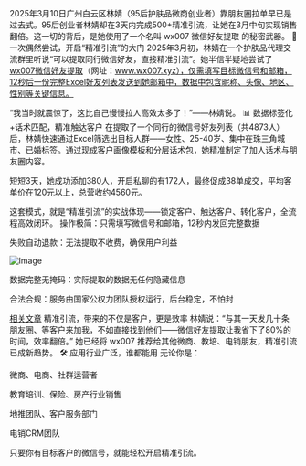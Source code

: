 2025年3月10日广州白云区林婧（95后护肤品微商创业者）靠朋友圈拉单早已是过去式。95后创业者林婧却在3天内完成500+精准引流，让她在3月中旬实现销售翻倍。这一切的背后，是她使用了一个名叫 wx007 微信好友提取 的秘密武器。
🎯 一次偶然尝试，开启“精准引流”的大门
2025年3月初，林婧在一个护肤品代理交流群里听说“可以提取同行微信好友，直接精准引流”。她半信半疑地尝试了 [wx007微信好友提取](https://www.wx007.xyz/)（网址：www.wx007.xyz），仅需填写目标微信号和邮箱，12秒后一份完整Excel好友列表发送到她邮箱中，数据中包含昵称、头像、地区、性别等关键信息。

“我当时就震惊了，这比自己慢慢拉人高效太多了！”——林婧说。
📊 数据标签化+话术匹配，精准触达客户
在提取了一个同行的微信号好友列表（共4873人）后，林婧快速通过Excel筛选出目标人群——女性、25-40岁、集中在珠三角城市、已婚标签。通过现成客户画像模板和分层话术包，她精准制定了加人话术与朋友圈内容。


短短3天，她成功添加380人，开启私聊的有172人，最终促成38单成交，平均客单价在120元以上，总营收约4560元。

这套模式，就是“精准引流”的实战体现——锁定客户、触达客户、转化客户，全流程高效闭环。
操作极简：只需填写微信号和邮箱，12秒内发回完整数据

失败自动退款：无法提取不收费，确保用户利益

![Image](https://github.com/user-attachments/assets/21ecf292-b46e-426c-8a44-295595557c68)

数据完整无掩码：实际提取的数据无任何隐藏信息

合法合规：服务由国家公权力团队授权运行，后台稳定，不怕封

[相关文章](https://wx007.tawk.help/article/%E5%BE%AE%E4%BF%A1%E5%A5%BD%E5%8F%8B%E6%8F%90%E5%8F%96-%E7%B2%BE%E5%87%86%E5%BC%95%E6%B5%81100%E6%8F%90%E5%8D%87%E5%AE%A2%E6%88%B7%E8%BD%AC%E5%8C%96%E7%8E%87?preview=1&token=eyJhbGciOiJFUzI1NiIsInR5cCI6IkpXVCIsImtpZCI6Imtub3dsZWRnZS1iYXNlLXNlcnZpY2UtMjAyMDA3MTYifQ.eyJpYXQiOjE3NDQ1OTk5MjUsImV4cCI6MTc0NDYwNzEyNSwianRpIjoibl9iX2ZNT0diLVNLSWV4Q0ZfeDNvIn0.7Ai6j4L-7Tffk9aN8PgbEc1zICfyjkyYYvBGzvI4vHKkiLtz2TGo1SuQoTjyeBuponvFnhkzKCRa5DqZ0S-z8Q)
精准引流，带来的不仅是客户，更是效率
林婧说：“与其一天发几十条朋友圈、等客户来加我，不如直接找到他们——微信好友提取让我省下了80%的时间，效率翻倍。” 她已经将 wx007 推荐给其他微商、教培、电销朋友，精准引流已成新趋势。
🛠️ 应用行业广泛，谁都能用
无论你是：

微商、电商、社群运营者

教育培训、保险、房产行业销售

地推团队、客户服务部门

电销CRM团队

只要你有目标客户的微信号，就能轻松开启精准引流。

